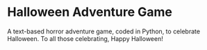 # Halloween Adventure Game

A text-based horror adventure game, coded in Python, to celebrate Halloween. To all those celebrating, Happy Halloween!

